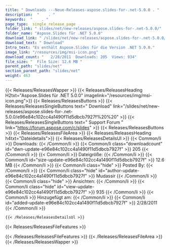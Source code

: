 ```yaml
---
title: " Downloads ---Neue-Releases-aspose.slides-for-.net-5.0.0 . "
description:  "    . " 
keywords:  "    . " 
page_type:  single_release_page
folder_link: " slides/net/new-releases/aspose.slides-for-.net-5.0.0/"
folder_name: "Aspose.Slides für .NET 5.0.0"
download_link: " /slides/net/new-releases/aspose.slides-for-.net-5.0.0/e96e84c102cc4a1490f11d5dbcb7927f"
download_text: " Download"
Intro_text: "Es enthält Aspose.Slides für die Version .NET 5.0.0."
image_link: "/resources/img/msi-icon.png"
download_count: "   2/28/2011  Downloads: 205  Views: 934"
file_size: "  File Size: 12.6 MB "
parent_path: "slides/net"
section_parent_path: "slides/net"
weight: 463
---
```


{{< Releases/ReleasesWapper >}}
  {{< Releases/ReleasesHeading H2txt="Aspose.Slides für .NET 5.0.0" imagelink="/resources/img/msi-icon.png">}}
  {{< Releases/ReleasesButtons >}}
    {{< Releases/ReleasesSingleButtons text=" Download" link="/slides/net/new-releases/aspose.slides-for-.net-5.0.0/e96e84c102cc4a1490f11d5dbcb7927f%20%20" >}}
    {{< Releases/ReleasesSingleButtons text=" Support Forum " link="https://forum.aspose.com/c/slides" >}}
  {{< Releases/ReleasesButtons >}}
  {{< Releases/ReleasesFileArea >}}
    {{< Releases/ReleasesHeading h4txt="Dateidetails">}}
    {{< Releases/ReleasesDetailsUl >}}
            {{< Common/li >}} Downloads: {{< /Common/li >}}
      {{< Common/li class="downloadcount" id="dwn-update-e96e84c102cc4a1490f11d5dbcb7927f" >}} 205 {{< /Common/li >}}
      {{< Common/li >}} Dateigröße: {{< /Common/li >}}
      {{< Common/li id="size-update-e96e84c102cc4a1490f11d5dbcb7927f" >}} 12.6 MB {{< /Common/li >}} 
      {{< Common/li  class="hide" >}} Posted By: {{< /Common/li >}} 
      {{< Common/li class="hide" id="author-update-e96e84c102cc4a1490f11d5dbcb7927f" >}} Mudassir {{< /Common/li >}}
      {{< Common/li class="hide" >}} Ansichten: {{< /Common/li >}}
      {{< Common/li class="hide" id="view-update-e96e84c102cc4a1490f11d5dbcb7927f" >}} 935 {{< /Common/li >}}
      {{< Common/li >}} Hinzugefügt am: {{< /Common/li >}}
      {{< Common/li id="added-update-e96e84c102cc4a1490f11d5dbcb7927f" >}} 2/28/2011 {{< /Common/li >}} 

    {{< /Releases/ReleasesDetailsUl >}}

  {{< Releases/ReleasesFileFeatures >}}
      
  {{< /Releases/ReleasesFileFeatures >}}
 {{< /Releases/ReleasesFileArea >}}
{{< /Releases/ReleasesWapper >}}




